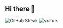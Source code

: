 ## Hi there 👋
![GitHub Streak](https://streak-stats.demolab.com/?user=yongjannes&&locale=zh_Hans)
![visitors](https://visitor-badge.glitch.me/badge?page_id=yongjannes&left_color=green&right_color=red)
<!--
**yongjannes/yongjannes** is a ✨ _special_ ✨ repository because its `README.md` (this file) appears on your GitHub profile.

Here are some ideas to get you started:

- 🔭 I’m currently working on ...
- 🌱 I’m currently learning ...
- 👯 I’m looking to collaborate on ...
- 🤔 I’m looking for help with ...
- 💬 Ask me about ...
- 📫 How to reach me: ...
- 😄 Pronouns: ...
- ⚡ Fun fact: ...
-->
